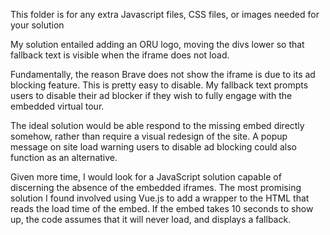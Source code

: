 This folder is for any extra Javascript files, CSS files, or images needed for your solution

My solution entailed adding an ORU logo, moving the divs lower so that fallback text is visible when the iframe does not load.

Fundamentally, the reason Brave does not show the iframe is due to its ad blocking feature. This is pretty easy to disable. My fallback text prompts users to disable their ad blocker if they wish to fully engage with the embedded virtual tour.

The ideal solution would be able respond to the missing embed directly somehow, rather than require a visual redesign of the site. A popup message on site load warning users to disable ad blocking could also function as an alternative.

Given more time, I would look for a JavaScript solution capable of discerning the absence of the embedded iframes. The most promising solution I found involved using Vue.js to add a wrapper to the HTML that reads the load time of the embed. If the embed takes 10 seconds to show up, the code assumes that it will never load, and displays a fallback.